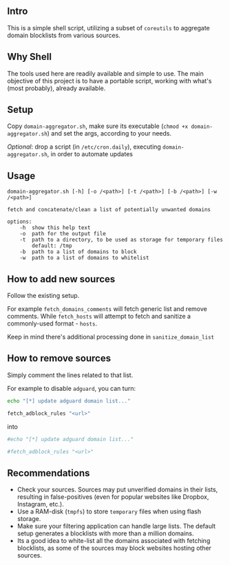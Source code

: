 Intro
-

This is a simple shell script, utilizing a subset of `coreutils` to aggregate domain blocklists from various sources.

Why Shell
-

The tools used here are readily available and simple to use. The main objective of this project is to have a portable script, working with what's (most probably), already available.

Setup
-

Copy `domain-aggregator.sh`, make sure its executable (`chmod +x domain-aggregator.sh`) and set the args, according to your needs.

_Optional_: drop a script (in `/etc/cron.daily`), executing `domain-aggregator.sh`, in order to automate updates

Usage
-

```
domain-aggregator.sh [-h] [-o /<path>] [-t /<path>] [-b /<path>] [-w /<path>]

fetch and concatenate/clean a list of potentially unwanted domains

options:
    -h  show this help text
    -o  path for the output file
    -t  path to a directory, to be used as storage for temporary files
        default: /tmp
    -b  path to a list of domains to block
    -w  path to a list of domains to whitelist
```

How to add new sources
-

Follow the existing setup.

For example `fetch_domains_comments` will fetch generic list and remove comments. While `fetch_hosts` will attempt to fetch and sanitize a commonly-used format - `hosts`.

Keep in mind there's additional processing done in `sanitize_domain_list`

How to remove sources
-

Simply comment the lines related to that list.

For example to disable `adguard`, you can turn:

```sh
echo "[*] update adguard domain list..."

fetch_adblock_rules "<url>"
```

into

```sh
#echo "[*] update adguard domain list..."

#fetch_adblock_rules "<url>"
```

Recommendations
-

- Check your sources. Sources may put unverified domains in their lists, resulting in false-positives (even for popular websites like Dropbox, Instagram, etc.).
- Use a RAM-disk (`tmpfs`) to store `temporary` files when using flash storage.
- Make sure your filtering application can handle large lists. The default setup generates a blocklists with more than a million domains.
- Its a good idea to white-list all the domains associated with fetching blocklists, as some of the sources may block websites hosting other sources.